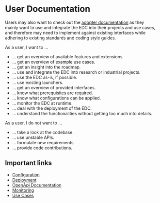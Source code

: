 # User Documentation

Users may also want to check out the [adopter documentation](adopter/README.md)
as they mainly want to use and integrate the EDC into their projects and use cases, and therefore may need to 
implement against existing interfaces while adhering to existing standards and coding style guides.

As a user, I want to ...
- ... get an overview of available features and extensions.
- ... get an overview of example use cases.
- ... get an insight into the roadmap.
- ... use and integrate the EDC into research or industrial projects.
- ... use the EDC as-is, if possible.
- ... use existing launchers.
- ... get an overview of provided interfaces.
- ... know what prerequisites are required.
- ... know what configurations can be applied.
- ... monitor the EDC at runtime.
- ... deal with the deployment of the EDC.
- ... understand the functionalities without getting too much into details.

As a user, I do not want to ...
- ... take a look at the codebase.
- ... use unstable APIs.
- ... formulate new requirements.
- ... provide code contributions.

## Important links

- [Configuration](configuration.md)
- [Deployment](deployment.md)
- [OpenApi Documentation](../adopter/openapi.md)
- [Monitoring](monitoring.md)
- [Use Cases](use-cases.md)
